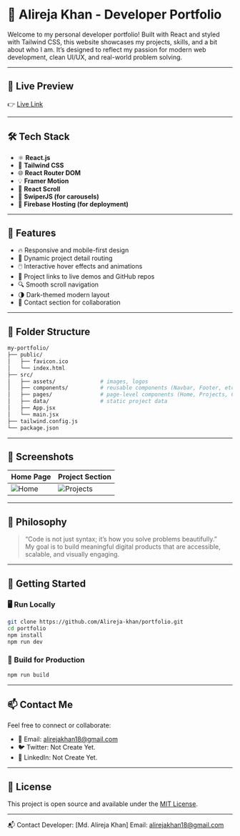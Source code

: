 # 🚀 Alireja Khan - Developer Portfolio

Welcome to my personal developer portfolio! Built with React and styled with Tailwind CSS, this website showcases my projects, skills, and a bit about who I am. It’s designed to reflect my passion for modern web development, clean UI/UX, and real-world problem solving.

---

## 📸 Live Preview

👉 [Live Link](https://ali-reja-4b7b7.web.app/) 


---

## 🛠 Tech Stack

- ⚛️ **React.js**
- 🎨 **Tailwind CSS**
- 🌐 **React Router DOM**
- 💡 **Framer Motion**
- 📜 **React Scroll**
- 🧩 **SwiperJS (for carousels)**
- 📁 **Firebase Hosting (for deployment)**

---

## 🧩 Features

- 🔥 Responsive and mobile-first design
- 📁 Dynamic project detail routing
- 🖱️ Interactive hover effects and animations
- 🔗 Project links to live demos and GitHub repos
- 🔍 Smooth scroll navigation
- 🌗 Dark-themed modern layout
- 💬 Contact section for collaboration

---

## 📂 Folder Structure

```bash
my-portfolio/
├── public/
│   ├── favicon.ico
│   └── index.html
├── src/
│   ├── assets/              # images, logos
│   ├── components/          # reusable components (Navbar, Footer, etc.)
│   ├── pages/               # page-level components (Home, Projects, Contact)
│   ├── data/                # static project data
│   ├── App.jsx
│   └── main.jsx
├── tailwind.config.js
└── package.json
```

---

## 📸 Screenshots

| Home Page                            | Project Section                          |
| ----------------------------------- | ---------------------------------------- |
| ![Home](https://i.ibb.co/nszv1SC0/Screenshot-2025-06-29-042626.png) | ![Projects](https://i.ibb.co/NzN9dfR/Screenshot-2025-06-29-042750.png) |

---

## 🧠 Philosophy

> “Code is not just syntax; it’s how you solve problems beautifully.”  
> My goal is to build meaningful digital products that are accessible, scalable, and visually engaging.

---

## 🏁 Getting Started

### 🖥️ Run Locally

```bash
git clone https://github.com/Alireja-khan/portfolio.git
cd portfolio
npm install
npm run dev
```

### 🔌 Build for Production

```bash
npm run build
```

---

## 📫 Contact Me

Feel free to connect or collaborate:

- 📧 Email: alirejakhan18@gmail.com  
- 🐦 Twitter: Not Create Yet.  
- 💼 LinkedIn: Not Create Yet.

---

## 📜 License

This project is open source and available under the [MIT License](LICENSE).

---

📬 Contact
Developer: [Md. Alireja Khan]
Email: alirejakhan18@gmail.com